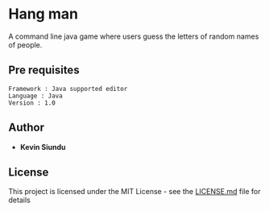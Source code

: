 # Hang man

A command line java game where users guess the letters of random names of people.

## Pre requisites

```
Framework : Java supported editor
Language : Java
Version : 1.0
```

## Author

* **Kevin Siundu**

## License

This project is licensed under the MIT License - see the [LICENSE.md](LICENSE.md) file for details
